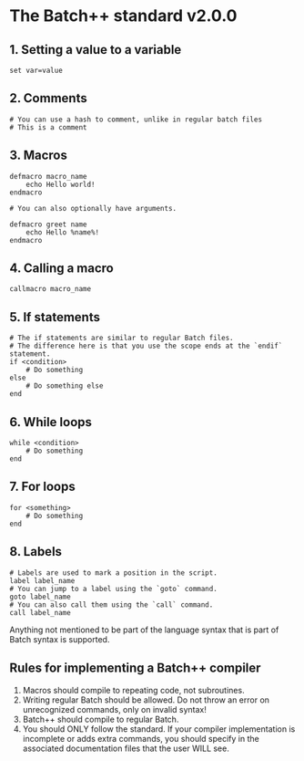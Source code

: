 # The Batch++ standard v2.0.0
  
## 1. Setting a value to a variable  
  
```batch  
set var=value  
```  
  
## 2. Comments  
  
```batch  
# You can use a hash to comment, unlike in regular batch files  
# This is a comment  
```  
  
## 3. Macros  
  
```batch  
defmacro macro_name  
    echo Hello world!  
endmacro  
  
# You can also optionally have arguments.  
  
defmacro greet name  
    echo Hello %name%!  
endmacro  
```  
  
## 4. Calling a macro  
  
```batch  
callmacro macro_name  
```  
  
## 5. If statements  
  
```batch  
# The if statements are similar to regular Batch files.  
# The difference here is that you use the scope ends at the `endif` statement.  
if <condition>  
    # Do something  
else  
    # Do something else  
end
```  
  
## 6. While loops  
  
```batch  
while <condition>  
    # Do something  
end
```  
  
## 7. For loops  
  
```batch  
for <something>  
    # Do something  
end
```  
  
## 8. Labels  
  
```batch  
# Labels are used to mark a position in the script.  
label label_name  
# You can jump to a label using the `goto` command.  
goto label_name  
# You can also call them using the `call` command.  
call label_name  
```

Anything not mentioned to be part of the language syntax that is part of Batch syntax is supported.
  
## Rules for implementing a Batch++ compiler  

1. Macros should compile to repeating code, not subroutines.
2. Writing regular Batch should be allowed. Do not throw an error on unrecognized commands, only on invalid syntax!
3. Batch++ should compile to regular Batch.
4. You should ONLY follow the standard. If your compiler implementation is incomplete or adds extra commands, you should specify in the associated documentation files that the user WILL see.

